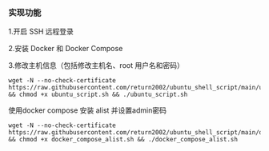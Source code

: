 ### 实现功能
1.开启 SSH 远程登录

2.安装 Docker 和 Docker Compose

3.修改主机信息（包括修改主机名、root 用户名和密码）

```shell
wget -N --no-check-certificate https://raw.githubusercontent.com/return2002/ubuntu_shell_script/main/ubuntu_script.sh && chmod +x ubuntu_script.sh && ./ubuntu_script.sh
```

使用docker compose 安装 alist 并设置admin密码
```shell
wget -N --no-check-certificate https://raw.githubusercontent.com/return2002/ubuntu_shell_script/main/docker_compose_alist.sh && chmod +x docker_compose_alist.sh && ./docker_compose_alist.sh
```
